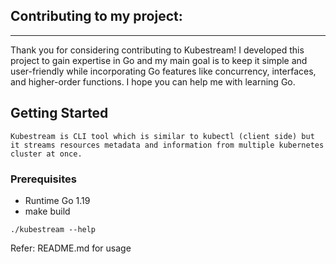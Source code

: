 ## Contributing to my project:
---

Thank you for considering contributing to Kubestream! I developed this project to gain expertise in Go and my main goal is to keep it simple and user-friendly while incorporating Go features like concurrency, interfaces, and higher-order functions. I hope you can help me with learning Go.


## Getting Started

    Kubestream is CLI tool which is similar to kubectl (client side) but it streams resources metadata and information from multiple kubernetes cluster at once.

### Prerequisites

- Runtime Go 1.19
- make build

```
./kubestream --help
```

Refer: README.md for usage